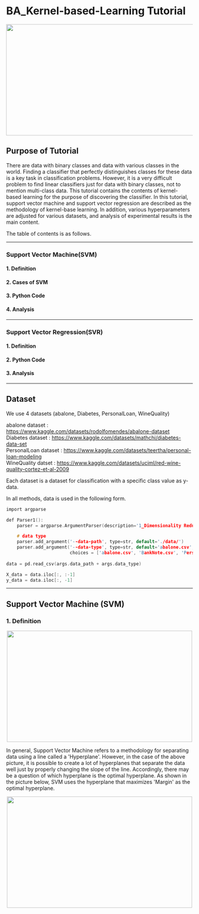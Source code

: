 # BA_Kernel-based-Learning Tutorial
<p align="center"><img src="https://user-images.githubusercontent.com/115224653/198869320-63f20533-de48-4ea3-9adb-1fa7e2298bd3.png" width="600" height="300"></p>

## Purpose of Tutorial
There are data with binary classes and data with various classes in the world. Finding a classifier that perfectly distinguishes classes for these data is a key task in classification problems. However, it is a very difficult problem to find linear classifiers just for data with binary classes, not to mention multi-class data. This tutorial contains the contents of kernel-based learning for the purpose of discovering the classifier. In this tutorial, support vector machine and support vector regression are described as the methodology of kernel-base learning. In addition, various hyperparameters are adjusted for various datasets, and analysis of experimental results is the main content.   
   
The table of contents is as follows.

___
### Support Vector Machine(SVM)

#### 1. Definition
   
#### 2. Cases of SVM 
   
#### 3. Python Code  
   
#### 4. Analysis   
___
### Support Vector Regression(SVR)

#### 1. Definition
   
#### 2. Python Code  
   
#### 3. Analysis 
___

## Dataset
We use 4 datasets (abalone, Diabetes, PersonalLoan, WineQuality)

abalone dataset : <https://www.kaggle.com/datasets/rodolfomendes/abalone-dataset>     
Diabetes dataset : <https://www.kaggle.com/datasets/mathchi/diabetes-data-set>   
PersonalLoan dataset : <https://www.kaggle.com/datasets/teertha/personal-loan-modeling>   
WineQuality datset : <https://www.kaggle.com/datasets/uciml/red-wine-quality-cortez-et-al-2009>    

Each dataset is a dataset for classification with a specific class value as y-data.   
   
In all methods, data is used in the following form.
``` C
import argparse

def Parser1():
    parser = argparse.ArgumentParser(description='1_Dimensionality Reduction')

    # data type
    parser.add_argument('--data-path', type=str, default='./data/')
    parser.add_argument('--data-type', type=str, default='abalone.csv',
                        choices = ['abalone.csv', 'BankNote.csv', 'PersonalLoan.csv', 'WineQuality.csv', 'Diabetes.csv'])
                        
data = pd.read_csv(args.data_path + args.data_type)

X_data = data.iloc[:, :-1]
y_data = data.iloc[:, -1]
```

___

## Support Vector Machine (SVM)   
   
### 1. Definition
<p align="center"><img src="https://user-images.githubusercontent.com/115224653/198869856-10cec67e-30d9-40bf-8e28-c0b98b13f123.png"  width="500" height="300"></p>   
   
In general, Support Vector Machine refers to a methodology for separating data using a line called a 'Hyperplane'. However, in the case of the above picture, it is possible to create a lot of hyperplanes that separate the data well just by properly changing the slope of the line. Accordingly, there may be a question of which hyperplane is the optimal hyperplane. As shown in the picture below, SVM uses the hyperplane that maximizes 'Margin' as the optimal hyperplane.

<p align="center"><img src="https://user-images.githubusercontent.com/115224653/198870201-f2d22a11-37a8-4030-8d7f-6b9f3ba7b60b.png"  width="500" height="300"></p>
